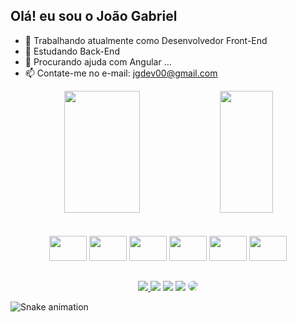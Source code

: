 ## Olá! eu sou o João Gabriel

- 🔭 Trabalhando atualmente como Desenvolvedor Front-End
- 🌱 Estudando Back-End
- 🤔 Procurando ajuda com Angular ...
- 📫 Contate-me no e-mail: jgdev00@gmail.com

<div align="center">
    <img width="49%" height="195px" src="https://github-readme-stats.vercel.app/api?username=iamspooks&theme=synthwave&show_icons=true" />
    <img width="41%" height="195px" src="https://github-readme-stats.vercel.app/api/top-langs/?username=iamspooks&theme=synthwave&layout=compact" />
</div>

<div align="center">
    <br/>
    <br/>
    <img height="40" width="60" src="https://cdn.jsdelivr.net/gh/devicons/devicon/icons/html5/html5-original.svg" />
    <img height="40" width="60" src="https://cdn.jsdelivr.net/gh/devicons/devicon/icons/css3/css3-original.svg" />
    <img height="40" width="60" src="https://cdn.jsdelivr.net/gh/devicons/devicon/icons/javascript/javascript-original.svg" />
    <img height="40" width="60" src="https://cdn.jsdelivr.net/gh/devicons/devicon/icons/react/react-original.svg" />
    <img height="40" width="60" src="https://cdn.jsdelivr.net/gh/devicons/devicon/icons/angularjs/angularjs-original.svg" />
    <img height="40" width="60" src="https://cdn.jsdelivr.net/gh/devicons/devicon/icons/typescript/typescript-original.svg" />
</div>

##

<div align="center"> 
<a href="https://instagram.com/jg112015/" target="_blank"><img src="https://img.shields.io/badge/-Instagram-%23E4405F?style=for-the-badge&logo=instagram&logoColor=white"</a>
<a href="https://www.facebook.com/xYuuto/" target="_blank"><img src="https://img.shields.io/badge/Facebook-1877F2?style=for-the-badge&logo=facebook&logoColor=white" target="_blank"></a>
<a href="https://discord.gg/YajNcPQX3b" target="_blank"><img src="https://img.shields.io/badge/Discord-7289DA?style=for-the-badge&logo=discord&logoColor=white" target="_blank"></a>
<a href = "mailto:cmp.1a.jgdev00@gmail.com"> <img src="https://img.shields.io/badge/-Gmail-%23333?style=for-the-badge&logo=gmail&logoColor=white" target="_blank"></a>
<a href="https://www.linkedin.com/in/jo%C3%A3o-gabriel-brito-de-oliveira-07a7a0231/" target="_blank"><img src="https://img.shields.io/badge/-LinkedIn-%230077B5?style=for-the-badge&logo=linkedin&logoColor=white" style="border-radius: 30px" target="_blank"></a> 
 </div>
 
 ![Snake animation](https://github.com/iamspooks/iamspooks/blob/output/github-contribution-grid-snake.svg)
